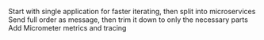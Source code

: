 Start with single application for faster iterating, then split into microservices
Send full order as message, then trim it down to only the necessary parts
Add Micrometer metrics and tracing

